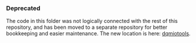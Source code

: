 ### Deprecated
The code in this folder was not logically connected with the rest of this repository, and has been moved to a separate repository for better bookkeeping and easier maintenance.
The new location is here: [dqmiotools](https://github.com/LukaLambrecht/pixelae/tree/main/dqmiotools).
